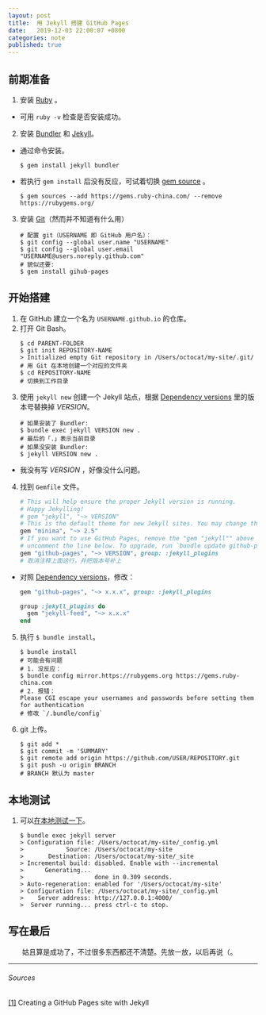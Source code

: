 ```yaml
---
layout: post
title:  用 Jekyll 搭建 GitHub Pages
date:   2019-12-03 22:00:07 +0800
categories: note
published: true
---
```


## 前期准备
1. 安装 [Ruby](https://www.ruby-lang.org/en/documentation/installation/) 。
- 可用 `ruby -v` 检查是否安装成功。
2. 安装 [Bundler](https://bundler.io/) 和 [Jekyll](https://jekyllrb.com/docs/installation/)。
- 通过命令安装。
    ```
    $ gem install jekyll bundler
    ```
-  若执行 `gem install` 后没有反应，可试着切换 [gem source](https://gems.ruby-china.com/) 。
    ```
    $ gem sources --add https://gems.ruby-china.com/ --remove https://rubygems.org/
    ```
3. 安装 [Git](https://help.github.com/en/github/getting-started-with-github/set-up-git)（然而并不知道有什么用）
    ```
    # 配置 git（USERNAME 即 GitHub 用户名）：
    $ git config --global user.name "USERNAME"
    $ git config --global user.email "USERNAME@users.noreply.github.com"
    # 貌似还要:
    $ gem install gihub-pages
    ```

## 开始搭建
1. 在 GitHub 建立一个名为 `USERNAME.github.io` 的仓库。
2. 打开 Git Bash。
	```
	$ cd PARENT-FOLDER
	$ git init REPOSITORY-NAME
	> Initialized empty Git repository in /Users/octocat/my-site/.git/
	# 用 Git 在本地创建一个对应的文件夹
	$ cd REPOSITORY-NAME
	# 切换到工作目录
	```
3. 使用 `jekyll new` 创建一个 Jekyll 站点，根据 [Dependency versions](https://pages.github.com/versions/) 里的版本号替换掉 *VERSION*。
    ```
    # 如果安装了 Bundler:
    $ bundle exec jekyll VERSION new . 
    # 最后的「.」表示当前目录
    # 如果没安装 Bundler:
    $ jekyll VERSION new .
    ```
- 我没有写 *VERSION* ，好像没什么问题。
4. 找到 `Gemfile` 文件。
    ```ruby
    # This will help ensure the proper Jekyll version is running.
    # Happy Jekylling!
    # gem "jekyll", "~> VERSION"
    # This is the default theme for new Jekyll sites. You may change this to anything you like.
    gem "minima", "~> 2.5"
    # If you want to use GitHub Pages, remove the "gem "jekyll"" above and
    # uncomment the line below. To upgrade, run `bundle update github-pages`.
    gem "github-pages", "~> VERSION", group: :jekyll_plugins
    # 取消注释上面这行，并把版本号补上
    ```
- 对照 [Dependency versions](https://pages.github.com/versions/)，修改：
    ```ruby
    gem "github-pages", "~> x.x.x", group: :jekyll_plugins

    group :jekyll_plugins do
      gem "jekyll-feed", "~> x.x.x" 
    end
    ```
5. 执行 `$ bundle install`。
	```
	$ bundle install
	# 可能会有问题
	# 1. 没反应：
	$ bundle config mirror.https://rubygems.org https://gems.ruby-china.com
	# 2. 报错：
	Please CGI escape your usernames and passwords before setting them for authentication
	# 修改 `/.bundle/config`
	```
6. git 上传。
	```
	$ git add *
	$ git commit -m 'SUMMARY'
	$ git remote add origin https://github.com/USER/REPOSITORY.git
	$ git push -u origin BRANCH
	# BRANCH 默认为 master
	```
   
## 本地测试

1. 可以[在本地测试一下](https://help.github.com/en/github/working-with-github-pages/testing-your-github-pages-site-locally-with-jekyll)。

    ```
    $ bundle exec jekyll server
    > Configuration file: /Users/octocat/my-site/_config.yml
    >            Source: /Users/octocat/my-site
    >       Destination: /Users/octocat/my-site/_site
    > Incremental build: disabled. Enable with --incremental
    >      Generating...
    >                    done in 0.309 seconds.
    > Auto-regeneration: enabled for '/Users/octocat/my-site'
    > Configuration file: /Users/octocat/my-site/_config.yml
    >    Server address: http://127.0.0.1:4000/
    >  Server running... press ctrl-c to stop.
    ```

## 写在最后
　　姑且算是成功了，不过很多东西都还不清楚。先放一放，以后再说（。

---

###### Sources
[[1]](https://help.github.com/en/github/working-with-github-pages/creating-a-github-pages-site-with-jekyll) Creating a GitHub Pages site with Jekyll